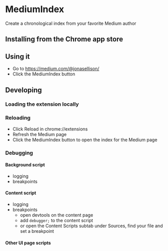 # MediumIndex

Create a chronological index from your favorite Medium author

## Installing from the Chrome app store

## Using it

- Go to https://medium.com/@jonasellison/
- Click the MediumIndex button

## Developing

### Loading the extension locally

### Reloading

- Click Reload in chrome://extensions
- Refresh the Medium page
- Click the MediumIndex button to open the index for the Medium page

### Debugging

#### Background script

- logging
- breakpoints

#### Content script

- logging
- breakpoints
    - open devtools on the content page
    - add `debugger;` to the content script
    - or open the Content Scripts subtab under Sources, find your file and set a breakpoint

#### Other UI page scripts

